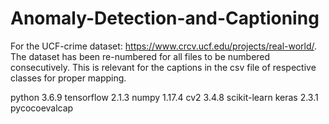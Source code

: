 # Anomaly-Detection-and-Captioning

For the UCF-crime dataset: https://www.crcv.ucf.edu/projects/real-world/. The dataset has been re-numbered for all files to be numbered consecutively. This is relevant for the captions in the csv file of respective classes for proper mapping.

python 3.6.9
tensorflow 2.1.3
numpy 1.17.4
cv2 3.4.8
scikit-learn
keras 2.3.1
pycocoevalcap
